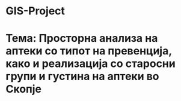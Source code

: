 # GIS-Project

# Тема: Просторна анализа на аптеки со типот на превенција, како и реализација со старосни групи и густина на аптеки во Скопје